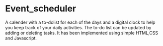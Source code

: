 # Event_scheduler

A calender with a to-dolist for each of the days and  a digital clock to help you keep track of your daily activities.
The to-do list can be updated by adding or deleting tasks.
It has been implemented using simple HTML,CSS and Javascript.
